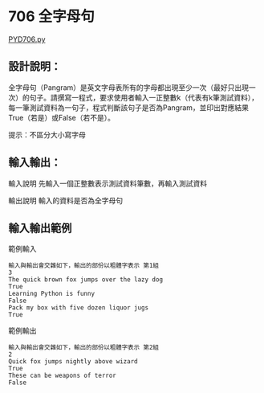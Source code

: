 # 706 全字母句

[PYD706.py](https://github.com/eclairsameal/TQC-Python/blob/master/%E7%AC%AC7%E9%A1%9E%EF%BC%9A%E6%95%B8%E7%B5%84%EF%BC%88Tuple%EF%BC%89%E3%80%81%E9%9B%86%E5%90%88%EF%BC%88Set%EF%BC%89%E4%BB%A5%E5%8F%8A%E8%A9%9E%E5%85%B8%EF%BC%88Dictionary%EF%BC%89/PYD706.py)

## 設計說明：
全字母句（Pangram）是英文字母表所有的字母都出現至少一次（最好只出現一次）的句子。請撰寫一程式，要求使用者輸入一正整數k（代表有k筆測試資料），每一筆測試資料為一句子，程式判斷該句子是否為Pangram，並印出對應結果True（若是）或False（若不是）。

提示：不區分大小寫字母

## 輸入輸出：
輸入說明
先輸入一個正整數表示測試資料筆數，再輸入測試資料

輸出說明
輸入的資料是否為全字母句

## 輸入輸出範例
範例輸入
```
輸入與輸出會交雜如下，輸出的部份以粗體字表示 第1組
3
The quick brown fox jumps over the lazy dog
True
Learning Python is funny
False
Pack my box with five dozen liquor jugs
True
```
範例輸出
```
輸入與輸出會交雜如下，輸出的部份以粗體字表示 第2組
2
Quick fox jumps nightly above wizard
True
These can be weapons of terror
False
```
